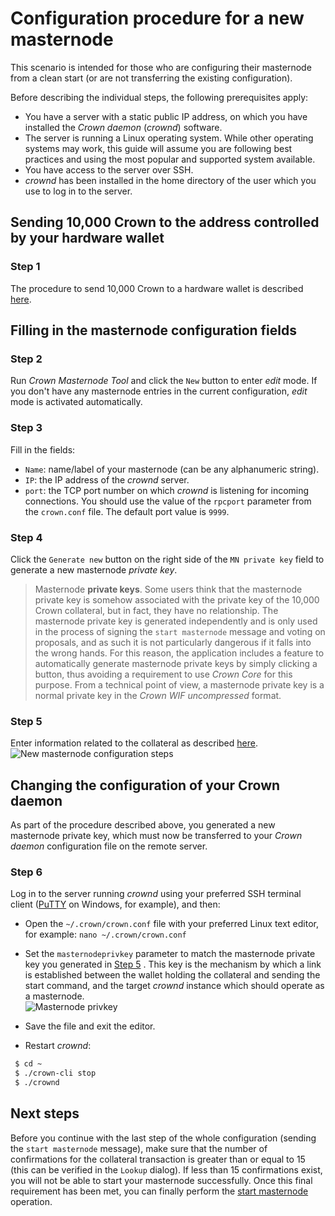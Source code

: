 # Configuration procedure for a new masternode

This scenario is intended for those who are configuring their masternode from a clean start (or are not transferring the existing configuration).

Before describing the individual steps, the following prerequisites apply:
  * You have a server with a static public IP address, on which you have installed the *Crown daemon* (*crownd*) software.
  * The server is running a Linux operating system. While other operating systems may work, this guide will assume you are following best practices and using the most popular and supported system available.
  * You have access to the server over SSH.
  * *crownd* has been installed in the home directory of the user which you use to log in to the server.

## Sending 10,000 Crown to the address controlled by your hardware wallet

### Step 1

The procedure to send 10,000 Crown to a hardware wallet is described [here](config-masternodes-a.md#sending-10,000-crown-to-the-hardware-wallet-address).

## Filling in the masternode configuration fields

### Step 2

Run *Crown Masternode Tool* and click the `New` button to enter *edit* mode. If you don't have any masternode entries in the current configuration, *edit* mode is activated automatically.

### Step 3

Fill in the fields:
  * `Name`: name/label of your masternode (can be any alphanumeric string).
  * `IP`: the IP address of the *crownd* server.
  * `port`: the TCP port number on which *crownd* is listening for incoming connections. You should use the value of the `rpcport` parameter from the `crown.conf` file. The default port value is `9999`.

### Step 4

Click the `Generate new` button on the right side of the `MN private key` field to generate a new masternode *private key*.

  > Masternode **private keys**. Some users think that the masternode private key is somehow associated with the private key of the 10,000 Crown collateral, but in fact, they have no relationship. The masternode private key is generated independently and is only used in the process of signing the `start masternode` message and voting on proposals, and as such it is not particularly dangerous if it falls into the wrong hands. For this reason, the application includes a feature to automatically generate masternode private keys by simply clicking a button, thus avoiding a requirement to use *Crown Core* for this purpose. From a technical point of view, a masternode private key is a normal private key in the *Crown WIF uncompressed* format.

### Step 5

Enter information related to the collateral as described [here](config-masternodes-a.md#entering-information-on-the-collateral).  
![New masternode configuration steps](img/conf-masternodes-b-1.png)

## Changing the configuration of your Crown daemon

As part of the procedure described above, you generated a new masternode private key, which must now be transferred to your *Crown daemon* configuration file on the remote server.

### Step 6

Log in to the server running *crownd* using your preferred SSH terminal client ([PuTTY](https://www.chiark.greenend.org.uk/~sgtatham/putty/latest.html) on Windows, for example), and then:

  * Open the `~/.crown/crown.conf` file with your preferred Linux text editor, for example: `nano ~/.crown/crown.conf`

  * Set the `masternodeprivkey` parameter to match the masternode private key you generated in [Step 5](#step-5) . This key is the mechanism by which a link is established between the wallet holding the collateral and sending the start command, and the target *crownd* instance which should operate as a masternode.  
      ![Masternode privkey](img/conf-masternodes-b-2.png)

  * Save the file and exit the editor.

  * Restart *crownd*:
  ```bash
   $ cd ~
   $ ./crown-cli stop
   $ ./crownd
  ```

## Next steps

Before you continue with the last step of the whole configuration (sending the `start masternode` message), make sure that the number of confirmations for the collateral transaction is greater than or equal to 15 (this can be verified in the `Lookup` dialog). If less than 15 confirmations exist, you will not be able to start your masternode successfully. Once this final requirement has been met, you can finally perform the [start masternode](../README.md#starting-a-masternode) operation.
